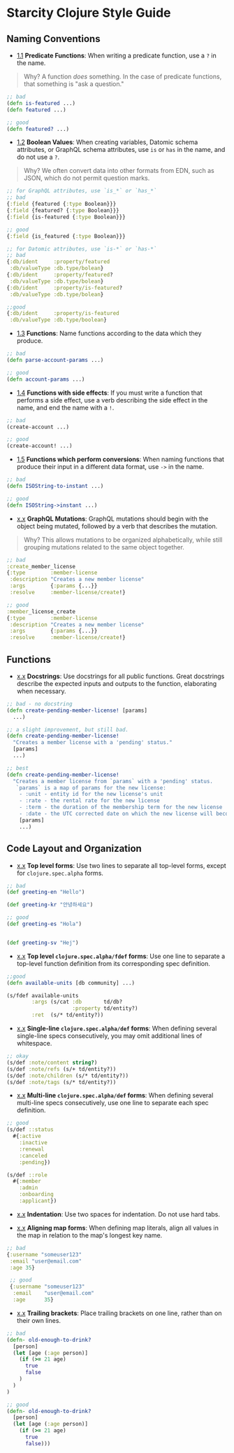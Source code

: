 # Starcity Clojure Style Guide

## Naming Conventions
<a name="naming-conventions--predicates"></a><a name="1.1"></a>
- [1.1](#naming-conventions--predicates) **Predicate Functions**: When writing a predicate function, use a `?` in the name.

> Why? A function _does_ something. In the case of predicate functions, that something is "ask a question."

```clojure
;; bad
(defn is-featured ...)
(defn featured ...)

;; good
(defn featured? ...)
```

<a name="naming-conventions--booleans"></a><a name="1.2"></a>
- [1.2](#naming-conventions--booleans) **Boolean Values**: When creating variables, Datomic schema attributes, or GraphQL schema attributes, use `is` or `has` in the name, and do not use a `?`.
> Why? We often convert data into other formats from EDN, such as JSON, which do not permit question marks. 

```clojure
;; for GraphQL attributes, use `is_*` or `has_*`
;; bad 
{:field {featured {:type Boolean}}}
{:field {featured? {:type Boolean}}}
{:field {is-featured {:type Boolean}}}

;; good
{:field {is_featured {:type Boolean}}}

;; for Datomic attributes, use `is-*` or `has-*`
;; bad
{:db/ident     :property/featured
 :db/valueType :db.type/bolean}
{:db/ident     :property/featured?
 :db/valueType :db.type/bolean}
{:db/ident     :property/is-featured?
 :db/valueType :db.type/bolean}

;;good
{:db/ident     :property/is-featured
 :db/valueType :db.type/boolean}
``` 

<a name="naming-conventions--functions"></a><a name="1.3"></a>
- [1.3](#naming-conventions--functions) **Functions**: Name functions according to the data which they produce.

```clojure
;; bad
(defn parse-account-params ...)

;; good
(defn account-params ...)
```
<a name="naming-conventions--funcs-with-side-effects"></a><a name="1.4"></a>
- [1.4](#naming-conventions--funcs-with-side-effects) **Functions with side effects**: If you must write a function that performs a side effect, use a verb describing the side effect in the name, and end the name with a `!`.

```clojure
;; bad
(create-account ...)

;; good 
(create-account! ...)

```

<a name="naming-conventions--funcs-converting-data-types"></a><a name="1.5"></a>
- [1.5](#naming-conventions--funcs-converting-data-types) **Functions which perform conversions**: When naming functions that produce their input in a different data format, use `->` in the name.

```clojure
;; bad
(defn ISOString-to-instant ...)

;; good
(defn ISOString->instant ...)
```

- [x.x](#naming-conventions--graphql-mutations) **GraphQL Mutations**: GraphQL mutations should begin with the object being mutated, followed by a verb that describes the mutation.
> Why? This allows mutations to be organized alphabetically, while still grouping mutations related to the same object together.

```clojure
;; bad
:create_member_license
{:type        :member-license
 :description "Creates a new member license"
 :args        {:params {...}}
 :resolve     :member-license/create!}

;; good
:member_license_create
{:type        :member-license
 :description "Creates a new member license"
 :args        {:params {...}}
 :resolve     :member-license/create!}
```

## Functions
<a name="functions--docstrings"></a>
- [x.x](#functions--docstrings) **Docstrings**: Use docstrings for all public functions. Great docstrings describe the expected inputs and outputs to the function, elaborating when necessary.

```clojure
;; bad - no docstring
(defn create-pending-member-license! [params]
  ...)

;; a slight improvement, but still bad.
(defn create-pending-member-license! 
  "Creates a member license with a 'pending' status."
  [params]
  ...)

;; best
(defn create-pending-member-license! 
  "Creates a member license from `params` with a 'pending' status. 
   `params` is a map of params for the new license:
    - :unit - entity id for the new license's unit
    - :rate - the rental rate for the new license
    - :term - the duration of the membership term for the new license
    - :date - the UTC corrected date on which the new license will become active"
    [params]
    ...)
```

## Code Layout and Organization

<a name="layout--two-lines-top-level"></a>
- [x.x](#layout--two-lines-top-level) **Top level forms**: Use two lines to separate all top-level forms, except for `clojure.spec.alpha` forms.

```clojure
;; bad
(def greeting-en "Hello")

(def greeting-kr "안녕하세요")

;; good
(def greeting-es "Hola")


(def greeting-sv "Hej")
```

<a name="layout--one-line-for-spec-fdef"></a>
- [x.x](#layout--one-line-for-spec-fdef) **Top level `clojure.spec.alpha/fdef` forms**: Use one line to separate a top-level function definition from its corresponding spec definition.

```clojure
;;good
(defn available-units [db community] ...)

(s/fdef available-units 
        :args (s/cat :db       td/db? 
                     :property td/entity?)
        :ret  (s/* td/entity?))
```

<a name="layout--single-line-spec-def"></a>
- [x.x](#layout--single-line-spec-def) **Single-line `clojure.spec.alpha/def` forms**: When defining several single-line specs consecutively, you may omit additional lines of whitespace.

```clojure
;; okay
(s/def :note/content string?)
(s/def :note/refs (s/+ td/entity?))
(s/def :note/children (s/* td/entity?))
(s/def :note/tags (s/* td/entity?))
```

<a name="layout--multi-line-spec-def"></a>
- [x.x](#layout--multi-line-spec-def) **Multi-line `clojure.spec.alpha/def` forms**: When defining several multi-line specs consecutively, use one line to separate each spec definition.

```clojure
;; good
(s/def ::status
  #{:active
    :inactive
    :renewal
    :canceled
    :pending})

(s/def ::role
  #{:member
    :admin 
    :onboarding 
    :applicant})
```

<a name="layout--2-space-indentation"></a>
- [x.x](#layout--2-space-indentation) **Indentation**: Use two spaces for indentation. Do not use hard tabs.

<a name="layout--align-maps"></a>
- [x.x](#layout--align-maps) **Aligning map forms**: When defining map literals, align all values in the map in relation to the map's longest key name.

```clojure
;; bad
{:username "someuser123"
 :email "user@email.com"
 :age 35}

 ;; good
 {:username "someuser123"
  :email    "user@email.com"
  :age      35}
```

<a name="layout--trailing-brackets"></a>
- [x.x](#layout--trailing-brackets) **Trailing brackets**: Place trailing brackets on one line, rather than on their own lines.

```clojure
;; bad
(defn- old-enough-to-drink?
  [person]
  (let [age (:age person)]
    (if (>= 21 age)
      true 
      false
    )
  )
)

;; good
(defn- old-enough-to-drink?
  [person]
  (let [age (:age person)]
    (if (>= 21 age)
      true
      false)))
```
